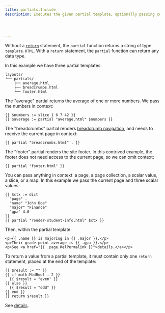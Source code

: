 ```yaml
---
title: partials.Include
description: Executes the given partial template, optionally passing context. If the partial template contains a return statement, returns the given value, else returns the rendered output.




---
```


Without a [`return`] statement, the `partial` function returns a string of type `template.HTML`. With a `return` statement, the `partial` function can return any data type.

[`return`]: /functions/go-template/return/

In this example we have three partial templates:

```text
layouts/
└── partials/
    ├── average.html
    ├── breadcrumbs.html
    └── footer.html
```

The "average" partial returns the average of one or more numbers. We pass the numbers in context:

```go-html-template
{{ $numbers := slice 1 6 7 42 }}
{{ $average := partial "average.html" $numbers }}
```

The "breadcrumbs" partial renders [breadcrumb navigation], and needs to receive the current page in context:

```go-html-template
{{ partial "breadcrumbs.html" . }}
```

The "footer" partial renders the site footer. In this contrived example, the footer does not need access to the current page, so we can omit context:

```go-html-template
{{ partial "footer.html" }}
```

You can pass anything in context: a page, a page collection, a scalar value, a slice, or a map. In this example we pass the current page and three scalar values:

```go-html-template
{{ $ctx := dict 
  "page" .
  "name" "John Doe" 
  "major" "Finance"
  "gpa" 4.0
}}
{{ partial "render-student-info.html" $ctx }}
```

Then, within the partial template:

```go-html-template
<p>{{ .name }} is majoring in {{ .major }}.</p>
<p>Their grade point average is {{ .gpa }}.</p>
<p>See <a href="{{ .page.RelPermalink }}">details.</a></p>
```

To return a value from a partial template, it must contain only one `return` statement, placed at the end of the template:

```go-html-template
{{ $result := "" }}
{{ if math.ModBool . 2 }}
  {{ $result = "even" }}
{{ else }}
  {{ $result = "odd" }}
{{ end }}
{{ return $result }}
```

See&nbsp;[details][`return`].

[`return`]: /functions/go-template/return/

[breadcrumb navigation]: //sections/#ancestors-and-descendants
[details]: /functions/go-template/return/
